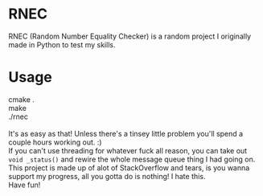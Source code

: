 # RNEC
RNEC (Random Number Equality Checker) is a random project I originally made in Python to test my skills.
# Usage
cmake .<br>
make<br>
./rnec<br>
<br>
It's as easy as that! Unless there's a tinsey little problem you'll spend a couple hours working out. :)<br>
If you can't use threading for whatever fuck all reason, you can take out ``void _status()`` and rewire the whole message queue thing I had going on.<br>
This project is made up of alot of StackOverflow and tears, is you wanna support my progress, all you gotta do is nothing! I hate this.<br>
Have fun!
